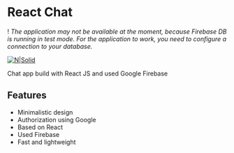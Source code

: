 # React Chat

! *The application may not be available at the moment, because Firebase DB is running in test mode. For the application to work, you need to configure a connection to your database.*

[![N|Solid](https://i.ibb.co/PxTMPJ9/btn.png)](https://react-chat-app-77eaa.firebaseapp.com/login)

Chat app build with React JS and used Google Firebase

## Features

- Minimalistic design
- Authorization using Google
- Based on React
- Used Firebase
- Fast and lightweight
